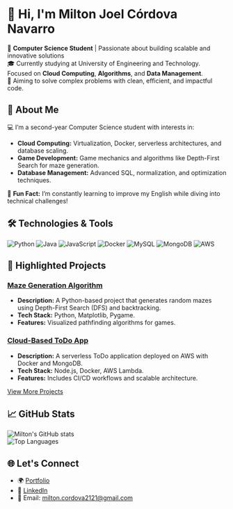 # 👋 Hi, I'm Milton Joel Córdova Navarro  


🚀 **Computer Science Student** | Passionate about building scalable and innovative solutions  
🎓 Currently studying at University of Engineering and Technology. Focused on **Cloud Computing**, **Algorithms**, and **Data Management**.  
🌟 Aiming to solve complex problems with clean, efficient, and impactful code.  




## 🌟 About Me  
💻 I’m a second-year Computer Science student with interests in:
- **Cloud Computing:** Virtualization, Docker, serverless architectures, and database scaling.
- **Game Development:** Game mechanics and algorithms like Depth-First Search for maze generation.
- **Database Management:** Advanced SQL, normalization, and optimization techniques.  

🎯 **Fun Fact:** I’m constantly learning to improve my English while diving into technical challenges!  




## 🛠️ Technologies & Tools  
![Python](https://img.shields.io/badge/-Python-3776AB?style=flat-square&logo=python&logoColor=white)
![Java](https://img.shields.io/badge/-Java-007396?style=flat-square&logo=java&logoColor=white)
![JavaScript](https://img.shields.io/badge/-JavaScript-F7DF1E?style=flat-square&logo=javascript&logoColor=black)
![Docker](https://img.shields.io/badge/-Docker-2496ED?style=flat-square&logo=docker&logoColor=white)
![MySQL](https://img.shields.io/badge/-MySQL-4479A1?style=flat-square&logo=mysql&logoColor=white)
![MongoDB](https://img.shields.io/badge/-MongoDB-47A248?style=flat-square&logo=mongodb&logoColor=white)
![AWS](https://img.shields.io/badge/-AWS-FF9900?style=flat-square&logo=amazon-aws&logoColor=white)




## 🚀 Highlighted Projects  

### [Maze Generation Algorithm](https://github.com/milton/maze-generator)  
- **Description:** A Python-based project that generates random mazes using Depth-First Search (DFS) and backtracking.  
- **Tech Stack:** Python, Matplotlib, Pygame.  
- **Features:** Visualized pathfinding algorithms for games.  

### [Cloud-Based ToDo App](https://github.com/milton/todo-app)  
- **Description:** A serverless ToDo application deployed on AWS with Docker and MongoDB.  
- **Tech Stack:** Node.js, Docker, AWS Lambda.  
- **Features:** Includes CI/CD workflows and scalable architecture.  

[View More Projects](https://github.com/milton?tab=repositories)





## 📈 GitHub Stats  
![Milton's GitHub stats](https://github-readme-stats.vercel.app/api?username=mcordova-navarro&show_icons=true&theme=radical)  
![Top Languages](https://github-readme-stats.vercel.app/api/top-langs/?username=mcordova-navarro&layout=compact&theme=radical)



## 🌐 Let's Connect  
- 🌍 [Portfolio](https://mcordova-navarro.github.io/mi_portafolio/)  
- 💼 [LinkedIn](https://www.linkedin.com/in/milton-cordova-4a6346341/)  
- 📧 Email: milton.cordova2121@gmail.com  

